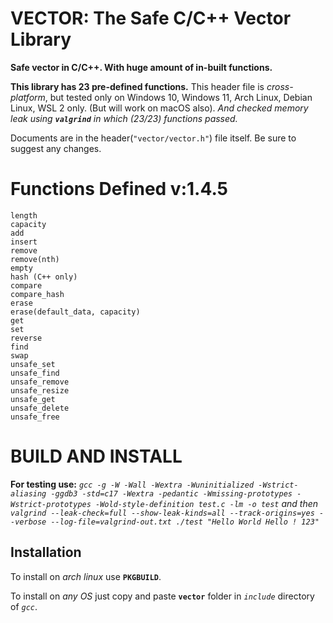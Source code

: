 # VECTOR: The Safe C/C++ Vector Library
**Safe vector in C/C++. With huge amount of in-built functions.**

**This library has 23 pre-defined functions.**
This header file is *cross-platform*, but tested only on Windows 10, Windows 11, Arch Linux, Debian Linux, WSL 2 only. (But will work on macOS also). *And checked memory leak using **`valgrind`** in which (23/23) functions passed.*

Documents are in the header(`"vector/vector.h"`) file itself.
Be sure to suggest any changes.

# Functions Defined v:1.4.5

```
length
capacity
add
insert
remove
remove(nth)
empty
hash (C++ only)
compare
compare_hash
erase
erase(default_data, capacity)
get
set
reverse
find
swap
unsafe_set
unsafe_find
unsafe_remove
unsafe_resize
unsafe_get
unsafe_delete
unsafe_free
```

# BUILD AND INSTALL

**For testing use:** *`gcc -g -W -Wall -Wextra -Wuninitialized -Wstrict-aliasing -ggdb3 -std=c17 -Wextra -pedantic -Wmissing-prototypes -Wstrict-prototypes -Wold-style-definition test.c -lm -o test` and then `valgrind --leak-check=full --show-leak-kinds=all --track-origins=yes --verbose --log-file=valgrind-out.txt ./test "Hello World Hello ! 123"`*

## Installation

To install on *arch linux* use **`PKGBUILD`**.

To install on *any OS* just copy and paste **`vector`** folder in *`include`* directory of *`gcc`*.
